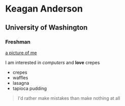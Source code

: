 # Keagan Anderson
## University of Washington
### Freshman

[a picture of me]()

I am interested in *computers* and **love** crepes
* crepes
* waffles
* lasagna
* tapioca pudding
> I'd rather make mistakes than make nothing at all

